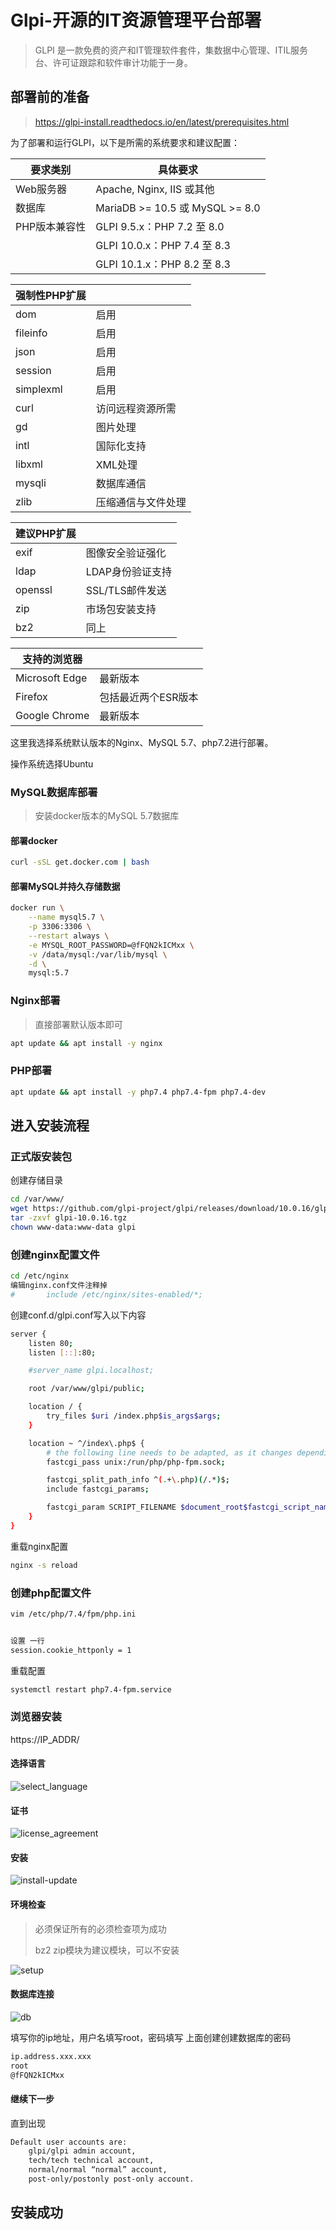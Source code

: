# Glpi-开源的IT资源管理平台部署

> GLPI 是一款免费的资产和IT管理软件套件，集数据中心管理、ITIL服务台、许可证跟踪和软件审计功能于一身。

## 部署前的准备

> https://glpi-install.readthedocs.io/en/latest/prerequisites.html

为了部署和运行GLPI，以下是所需的系统要求和建议配置：

| 要求类别      | 具体要求                        |
| ------------- | ------------------------------- |
| Web服务器     | Apache, Nginx, IIS 或其他       |
| 数据库        | MariaDB >= 10.5 或 MySQL >= 8.0 |
| PHP版本兼容性 | GLPI 9.5.x：PHP 7.2 至 8.0      |
|               | GLPI 10.0.x：PHP 7.4 至 8.3     |
|               | GLPI 10.1.x：PHP 8.2 至 8.3     |

| **强制性PHP扩展** |                                 |
| ----------------- | ------------------------------- |
| dom               | 启用                            |
| fileinfo          | 启用                            |
| json              | 启用                            |
| session           | 启用                            |
| simplexml         | 启用                            |
| curl              | 访问远程资源所需                |
| gd                | 图片处理                        |
| intl              | 国际化支持                      |
| libxml            | XML处理                         |
| mysqli            | 数据库通信                      |
| zlib              | 压缩通信与文件处理              |


| **建议PHP扩展**   |                                 |
| ----------------- | ------------------------------- |
| exif              | 图像安全验证强化                |
| ldap              | LDAP身份验证支持                |
| openssl           | SSL/TLS邮件发送                 |
| zip               | 市场包安装支持                  |
| bz2               | 同上                            |


| **支持的浏览器**  |                                 |
| ----------------- | ------------------------------- |
| Microsoft Edge    | 最新版本                        |
| Firefox           | 包括最近两个ESR版本             |
| Google Chrome     | 最新版本                        |

这里我选择系统默认版本的Nginx、MySQL 5.7、php7.2进行部署。

操作系统选择Ubuntu

### MySQL数据库部署

>  安装docker版本的MySQL 5.7数据库

#### 部署docker

```bash
curl -sSL get.docker.com | bash
```

#### 部署MySQL并持久存储数据

```bash
docker run \
    --name mysql5.7 \
    -p 3306:3306 \
    --restart always \
    -e MYSQL_ROOT_PASSWORD=@fFQN2kICMxx \
    -v /data/mysql:/var/lib/mysql \
    -d \
    mysql:5.7
```

### Nginx部署

> 直接部署默认版本即可

```bash
apt update && apt install -y nginx
```

### PHP部署

```bash
apt update && apt install -y php7.4 php7.4-fpm php7.4-dev
```

## 进入安装流程

### 正式版安装包

创建存储目录

```bash
cd /var/www/
wget https://github.com/glpi-project/glpi/releases/download/10.0.16/glpi-10.0.16.tgz
tar -zxvf glpi-10.0.16.tgz
chown www-data:www-data glpi
```

### 创建nginx配置文件

```bash
cd /etc/nginx
编辑nginx.conf文件注释掉  
#       include /etc/nginx/sites-enabled/*;
```

创建conf.d/glpi.conf写入以下内容

```bash
server {
    listen 80;
    listen [::]:80;

    #server_name glpi.localhost;

    root /var/www/glpi/public;

    location / {
        try_files $uri /index.php$is_args$args;
    }

    location ~ ^/index\.php$ {
        # the following line needs to be adapted, as it changes depending on OS distributions and PHP versions
        fastcgi_pass unix:/run/php/php-fpm.sock;

        fastcgi_split_path_info ^(.+\.php)(/.*)$;
        include fastcgi_params;

        fastcgi_param SCRIPT_FILENAME $document_root$fastcgi_script_name;
    }
}

```

重载nginx配置

```bash
nginx -s reload
```

### 创建php配置文件

```bash
vim /etc/php/7.4/fpm/php.ini


设置 一行 
session.cookie_httponly = 1  

```

重载配置

```bash
systemctl restart php7.4-fpm.service
```



### 浏览器安装

https://IP_ADDR/



#### 选择语言

![select_language](./Glpi-开源的IT资源管理平台部署.assets/select_language.webp)

#### 证书

![license_agreement](./Glpi-开源的IT资源管理平台部署.assets/license_agreement.webp)

#### 安装

![install-update](./Glpi-开源的IT资源管理平台部署.assets/install-update.webp)



#### 环境检查

> 必须保证所有的必须检查项为成功
>
> bz2 zip模块为建议模块，可以不安装
>
> 

![setup](./Glpi-开源的IT资源管理平台部署.assets/setup.webp)

#### 数据库连接

![db](./Glpi-开源的IT资源管理平台部署.assets/db.webp)



填写你的ip地址，用户名填写root，密码填写 上面创建创建数据库的密码

```bash
ip.address.xxx.xxx
root
@fFQN2kICMxx
```

#### 继续下一步

直到出现

```bash
Default user accounts are:
    glpi/glpi admin account,
    tech/tech technical account,
    normal/normal “normal” account,
    post-only/postonly post-only account.
```



## 安装成功

